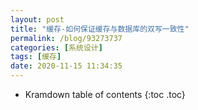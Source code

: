```yaml
---
layout: post
title: "缓存-如何保证缓存与数据库的双写一致性"
permalink: /blog/93273737
categories: [系统设计]
tags: [缓存]
date: 2020-11-15 11:34:35
---
```


* Kramdown table of contents
{:toc .toc}
